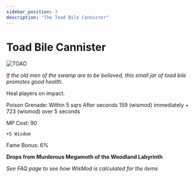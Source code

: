 ```yaml
---
sidebar_position: 3
description: "The Toad Bile Cannister"
---
```


# Toad Bile Cannister

![TOAD](http://i.imgur.com/0CCQWUz.png)

<i>If the old men of the swamp are to be believed, this small jar of toad bile promotes good health.</i>

Heal players on impact.

Poison Grenade: Within 5 sqrs After  seconds 159 (wismod) immediately + 723 (wismod) over 5 seconds

MP Cost: 90

    +5 Wisdom

Fame Bonus: 6%

**Drops from Murderous Megamoth of the Woodland Labyrinth**

*See FAQ page to see how WisMod is calculated for the items*
